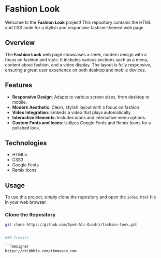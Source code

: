 # Fashion Look

Welcome to the **Fashion Look** project! This repository contains the HTML and CSS code for a stylish and responsive fashion-themed web page.

## Overview

The **Fashion Look** web page showcases a sleek, modern design with a focus on fashion and style. It includes various sections such as a menu, content about fashion, and a video display. The layout is fully responsive, ensuring a great user experience on both desktop and mobile devices.

## Features

- **Responsive Design**: Adapts to various screen sizes, from desktop to mobile.
- **Modern Aesthetic**: Clean, stylish layout with a focus on fashion.
- **Video Integration**: Embeds a video that plays automatically.
- **Interactive Elements**: Includes icons and interactive menu options.
- **Custom Fonts and Icons**: Utilizes Google Fonts and Remix Icons for a polished look.

## Technologies

- HTML5
- CSS3
- Google Fonts
- Remix Icons

## Usage

To use this project, simply clone the repository and open the `index.html` file in your web browser.

### Clone the Repository

```bash
git clone https://github.com/Syed-Ali-Quadri/fashion-look.git


### Credits

```Designer
https://dribbble.com/thomsoon_com
